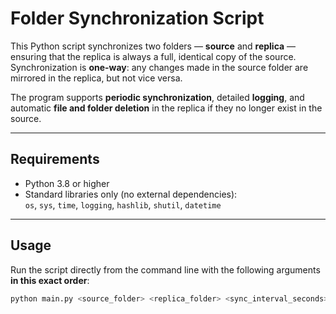 # Folder Synchronization Script

This Python script synchronizes two folders — **source** and **replica** — ensuring that the replica is always a full, identical copy of the source.  
Synchronization is **one-way**: any changes made in the source folder are mirrored in the replica, but not vice versa.

The program supports **periodic synchronization**, detailed **logging**, and automatic **file and folder deletion** in the replica if they no longer exist in the source.

---

## Requirements

- Python 3.8 or higher
- Standard libraries only (no external dependencies):  
  `os`, `sys`, `time`, `logging`, `hashlib`, `shutil`, `datetime`

---

## Usage

Run the script directly from the command line with the following arguments **in this exact order**:

```bash
python main.py <source_folder> <replica_folder> <sync_interval_seconds> <sync_count> <log_file_path>
